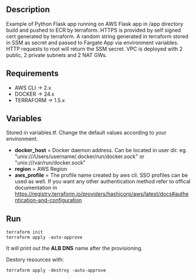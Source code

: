 ## Description

Example of Python Flask app running on AWS
Flask app in /app directory build and pushed to ECR by terraform.
HTTPS is provided by self signed cert generated by terraform.
A random string generated in terraform stored in SSM as secret and passed to Fargate App via environment variables.
HTTP requests to root will return the SSM secret.
VPC is deployed with 2 public, 2 private subnets and 2 NAT GWs.



## Requirements

- AWS CLI -> 2.x
- DOCKER -> 24.x
- TERRAFORM -> 1.5.x



## Variables

Stored in variables.tf.  Change the default values according to your environment.

- **docker_host** = Docker daemon address. Can be located in user dir. eg. "unix:///Users/username/.docker/run/docker.sock" or "unix:///var/run/docker.sock"
- **region** = AWS Region
- **aws_profile** = The profile name created by aws cli. SSO profiles can be used as well. If you want any other authentication method refer to offical documentation in https://registry.terraform.io/providers/hashicorp/aws/latest/docs#authentication-and-configuration



## Run 
```
terraform init
terraform apply -auto-approve
```
It will print out the **ALB DNS** name after the provisioning.

Destory resources with:
```
terraform apply -destroy -auto-approve
```